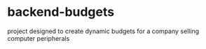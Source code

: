 # backend-budgets
project designed to create dynamic budgets for a company selling computer peripherals
